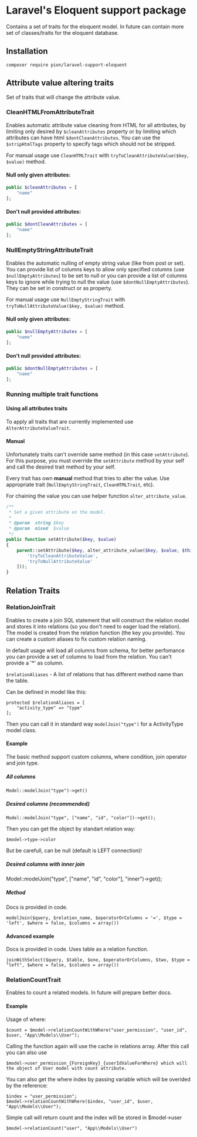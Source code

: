 # Laravel's Eloquent support package
Contains a set of traits for the eloquent model. In future can contain more set of classes/traits for the eloquent database.

## Installation

    composer require pion/laravel-support-eloquent


## Attribute value altering traits

Set of traits that will change the attribute value.

### CleanHTMLFromAttributeTrait

Enables automatic attribute value cleaning from HTML for all attributes, by limiting only desired by `$cleanAttributes` 
property or by limiting which attributes can have html `$dontCleanAttributes`. You can use the `$stripHtmlTags` property to 
specify tags which should not be stripped.

For manual usage use `CleanHTMLTrait` with `tryToCleanAttributeValue($key, $value)` method.

#### Null only given attributes:

```php
public $cleanAttributes = [
    "name"
];
```
 
#### Don't null provided attributes:

```php
public $dontCleanAttributes = [
    "name"
];
```

### NullEmptyStringAttributeTrait

Enables the automatic nulling of empty string value (like from post or set). You can provide
list of columns keys to allow only specified columns (use `$nullEmptyAttributes`) to be set to null or you can provide a
list of columns keys to ignore while trying to null the value (use `$dontNullEmptyAttributes`). They can be set in construct
or as property.

For manual usage use `NullEmptyStringTrait` with `tryToNullAttributeValue($key, $value)` method.

#### Null only given attributes:

```php
public $nullEmptyAttributes = [
    "name"
];
```
 
#### Don't null provided attributes:

```php
public $dontNullEmptyAttributes = [
    "name"
];
```

### Running multiple trait functions

#### Using all attributes traits

To apply all traits that are currently implemented use `AlterAttributeValueTrait`.

#### Manual

Unfortunately traits can't override same method (in this case `setAttribute`). For this purpose, you must override the `setAttribute`
method by your self and call the desired trait method by your self. 

Every trait has own __manual__ method that tries to alter the value. Use appropriate trait (`NullEmptyStringTrait`, `CleanHTMLTrait`, etc).

For chaining the value you can use helper function `alter_attribute_value`.

```php
/**
 * Set a given attribute on the model.
 *
 * @param  string $key
 * @param  mixed  $value
 */
public function setAttribute($key, $value)
{
    parent::setAttribute($key, alter_attribute_value($key, $value, $this, [
        'tryToCleanAttributeValue',
        'tryToNullAttributeValue'
    ]));
}
```

## Relation Traits

### RelationJoinTrait
Enables to create a join SQL statement that will construct the relation model and stores it into relations (so you don't
need to eager load the relation). The model is created from the relation function (the key you provide). You can create a
custom aliases to fix custom relation naming.

In default usage will load all columns from schema, for better perfomance you can provide a set of columns to load from
the relation. You can't provide a '*' as column.

`$relationAliases` -  A list of relations that has different method name than the table. 

Can be defined in model like this:

    protected $relationAliases = [
        "activity_type" => "type"
    ];

Then you can call it in standard way `modelJoin("type")` for a ActivityType model class.
       
#### Example

The basic method support custom columns, where condition, join operator and join type.

##### All columns

    Model::modelJoin("type")->get()
    
##### Desired columns (recommended)

    Model::modelJoin("type", ["name", "id", "color"])->get();

Then you can get the object by standart relation way:

    $model->type->color
    
But be carefull, can be null (default is LEFT connection)!

##### Desired columns with inner join

Model::modelJoin("type", ["name", "id", "color"], "inner")->get();

##### Method

Docs is provided in code.

    modelJoin($query, $relation_name, $operatorOrColumns = '=', $type = 'left', $where = false, $columns = array())

#### Advanced example

Docs is provided in code. Uses table as a relation function.

    joinWithSelect($query, $table, $one, $operatorOrColumns, $two, $type = "left", $where = false, $columns = array())


### RelationCountTrait
Enables to count a related models. In future will prepare better docs.

#### Example
Usage of where: 
    
    $count = $model->relationCountWithWhere("user_permission", "user_id", $user, "App\\Models\\User");

Calling the function again will use the cache in relations array. After this call you can also use

    $model->user_permission_{ForeignKey}_{userIdValueForWhere} which will the object of User model with count attribute.

You can also get the where index by passing variable which will be overided by the reference:

    $index = "user_permission";
    $model->relationCountWithWhere($index, "user_id", $user, "App\\Models\\User");
    
Simple call will return count and the index will be stored in $model->user

    $model->relationCount("user", "App\\Models\\User") 